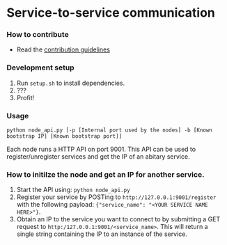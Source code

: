 # Service-to-service communication

### How to contribute
* Read the [contribution guidelines](https://github.com/microserv/contribution-guidelines)

### Development setup
1. Run ```setup.sh``` to install dependencies.
2. ???
3. Profit!

### Usage
`python node_api.py [-p [Internal port used by the nodes] -b [Known bootstrap IP] [Known bootstrap port]]`

Each node runs a HTTP API on port 9001.
This API can be used to register/unregister services and get the IP of an
abitary service.

### How to initilze the node and get an IP for another service.
1. Start the API using: `python node_api.py`
2. Register your service by POSTing to `http://127.0.0.1:9001/register` with the
   following payload: `{"service_name": "<YOUR SERVICE NAME HERE>"}`.
3. Obtain an IP to the service you want to connect to by submitting a GET
   request to `http:/127.0.0.1:9001/<service_name>`. This will return a single
   string containing the IP to an instance of the service.

